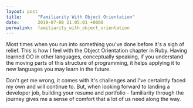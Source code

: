 ```yaml
---
layout: post
title:      "Familiarity With Object Orientation"
date:       2019-07-08 21:05:01 +0000
permalink:  familiarity_with_object_orientation
---
```



Most times when you run into something you've done before it's a sigh of relief.
This is how I feel with the Object Orientation chapter in Ruby. Having learned OO in other languages, conceptually speaking, if you understand the moving parts of this structure of programming, it helps applying it to new languages you may learn in the future.

Don't get me wrong, it comes with it's challenges and I've certaintly faced my own and will continue to. But, when looking forward to landing a developer job, building your resume and portfolio - familiarity through the journey gives me a sense of comfort that a lot of us need along the way.
